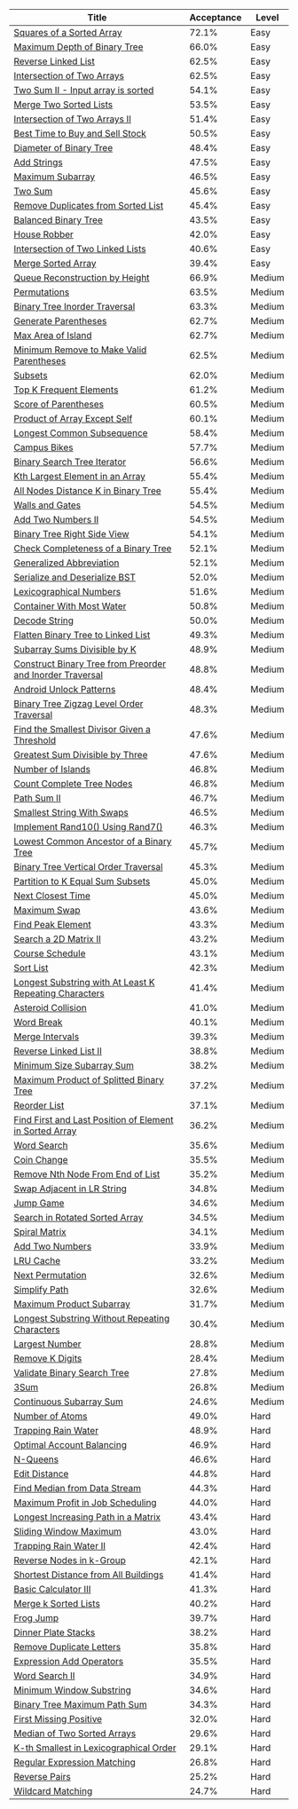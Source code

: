 | Title                                                                                                                                                | Acceptance   | Level   |
|------------------------------------------------------------------------------------------------------------------------------------------------------|--------------|---------|
| [Squares of a Sorted Array](https://leetcode.com/problems/squares-of-a-sorted-array)                                                                 | 72.1%        | Easy    |
| [Maximum Depth of Binary Tree](https://leetcode.com/problems/maximum-depth-of-binary-tree)                                                           | 66.0%        | Easy    |
| [Reverse Linked List](https://leetcode.com/problems/reverse-linked-list)                                                                             | 62.5%        | Easy    |
| [Intersection of Two Arrays](https://leetcode.com/problems/intersection-of-two-arrays)                                                               | 62.5%        | Easy    |
| [Two Sum II - Input array is sorted](https://leetcode.com/problems/two-sum-ii-input-array-is-sorted)                                                 | 54.1%        | Easy    |
| [Merge Two Sorted Lists](https://leetcode.com/problems/merge-two-sorted-lists)                                                                       | 53.5%        | Easy    |
| [Intersection of Two Arrays II](https://leetcode.com/problems/intersection-of-two-arrays-ii)                                                         | 51.4%        | Easy    |
| [Best Time to Buy and Sell Stock](https://leetcode.com/problems/best-time-to-buy-and-sell-stock)                                                     | 50.5%        | Easy    |
| [Diameter of Binary Tree](https://leetcode.com/problems/diameter-of-binary-tree)                                                                     | 48.4%        | Easy    |
| [Add Strings](https://leetcode.com/problems/add-strings)                                                                                             | 47.5%        | Easy    |
| [Maximum Subarray](https://leetcode.com/problems/maximum-subarray)                                                                                   | 46.5%        | Easy    |
| [Two Sum](https://leetcode.com/problems/two-sum)                                                                                                     | 45.6%        | Easy    |
| [Remove Duplicates from Sorted List](https://leetcode.com/problems/remove-duplicates-from-sorted-list)                                               | 45.4%        | Easy    |
| [Balanced Binary Tree](https://leetcode.com/problems/balanced-binary-tree)                                                                           | 43.5%        | Easy    |
| [House Robber](https://leetcode.com/problems/house-robber)                                                                                           | 42.0%        | Easy    |
| [Intersection of Two Linked Lists](https://leetcode.com/problems/intersection-of-two-linked-lists)                                                   | 40.6%        | Easy    |
| [Merge Sorted Array](https://leetcode.com/problems/merge-sorted-array)                                                                               | 39.4%        | Easy    |
| [Queue Reconstruction by Height](https://leetcode.com/problems/queue-reconstruction-by-height)                                                       | 66.9%        | Medium  |
| [Permutations](https://leetcode.com/problems/permutations)                                                                                           | 63.5%        | Medium  |
| [Binary Tree Inorder Traversal](https://leetcode.com/problems/binary-tree-inorder-traversal)                                                         | 63.3%        | Medium  |
| [Generate Parentheses](https://leetcode.com/problems/generate-parentheses)                                                                           | 62.7%        | Medium  |
| [Max Area of Island](https://leetcode.com/problems/max-area-of-island)                                                                               | 62.7%        | Medium  |
| [Minimum Remove to Make Valid Parentheses](https://leetcode.com/problems/minimum-remove-to-make-valid-parentheses)                                   | 62.5%        | Medium  |
| [Subsets](https://leetcode.com/problems/subsets)                                                                                                     | 62.0%        | Medium  |
| [Top K Frequent Elements](https://leetcode.com/problems/top-k-frequent-elements)                                                                     | 61.2%        | Medium  |
| [Score of Parentheses](https://leetcode.com/problems/score-of-parentheses)                                                                           | 60.5%        | Medium  |
| [Product of Array Except Self](https://leetcode.com/problems/product-of-array-except-self)                                                           | 60.1%        | Medium  |
| [Longest Common Subsequence](https://leetcode.com/problems/longest-common-subsequence)                                                               | 58.4%        | Medium  |
| [Campus Bikes](https://leetcode.com/problems/campus-bikes)                                                                                           | 57.7%        | Medium  |
| [Binary Search Tree Iterator](https://leetcode.com/problems/binary-search-tree-iterator)                                                             | 56.6%        | Medium  |
| [Kth Largest Element in an Array](https://leetcode.com/problems/kth-largest-element-in-an-array)                                                     | 55.4%        | Medium  |
| [All Nodes Distance K in Binary Tree](https://leetcode.com/problems/all-nodes-distance-k-in-binary-tree)                                             | 55.4%        | Medium  |
| [Walls and Gates](https://leetcode.com/problems/walls-and-gates)                                                                                     | 54.5%        | Medium  |
| [Add Two Numbers II](https://leetcode.com/problems/add-two-numbers-ii)                                                                               | 54.5%        | Medium  |
| [Binary Tree Right Side View](https://leetcode.com/problems/binary-tree-right-side-view)                                                             | 54.1%        | Medium  |
| [Check Completeness of a Binary Tree](https://leetcode.com/problems/check-completeness-of-a-binary-tree)                                             | 52.1%        | Medium  |
| [Generalized Abbreviation](https://leetcode.com/problems/generalized-abbreviation)                                                                   | 52.1%        | Medium  |
| [Serialize and Deserialize BST](https://leetcode.com/problems/serialize-and-deserialize-bst)                                                         | 52.0%        | Medium  |
| [Lexicographical Numbers](https://leetcode.com/problems/lexicographical-numbers)                                                                     | 51.6%        | Medium  |
| [Container With Most Water](https://leetcode.com/problems/container-with-most-water)                                                                 | 50.8%        | Medium  |
| [Decode String](https://leetcode.com/problems/decode-string)                                                                                         | 50.0%        | Medium  |
| [Flatten Binary Tree to Linked List](https://leetcode.com/problems/flatten-binary-tree-to-linked-list)                                               | 49.3%        | Medium  |
| [Subarray Sums Divisible by K](https://leetcode.com/problems/subarray-sums-divisible-by-k)                                                           | 48.9%        | Medium  |
| [Construct Binary Tree from Preorder and Inorder Traversal](https://leetcode.com/problems/construct-binary-tree-from-preorder-and-inorder-traversal) | 48.8%        | Medium  |
| [Android Unlock Patterns](https://leetcode.com/problems/android-unlock-patterns)                                                                     | 48.4%        | Medium  |
| [Binary Tree Zigzag Level Order Traversal](https://leetcode.com/problems/binary-tree-zigzag-level-order-traversal)                                   | 48.3%        | Medium  |
| [Find the Smallest Divisor Given a Threshold](https://leetcode.com/problems/find-the-smallest-divisor-given-a-threshold)                             | 47.6%        | Medium  |
| [Greatest Sum Divisible by Three](https://leetcode.com/problems/greatest-sum-divisible-by-three)                                                     | 47.6%        | Medium  |
| [Number of Islands](https://leetcode.com/problems/number-of-islands)                                                                                 | 46.8%        | Medium  |
| [Count Complete Tree Nodes](https://leetcode.com/problems/count-complete-tree-nodes)                                                                 | 46.8%        | Medium  |
| [Path Sum II](https://leetcode.com/problems/path-sum-ii)                                                                                             | 46.7%        | Medium  |
| [Smallest String With Swaps](https://leetcode.com/problems/smallest-string-with-swaps)                                                               | 46.5%        | Medium  |
| [Implement Rand10() Using Rand7()](https://leetcode.com/problems/implement-rand10-using-rand7)                                                       | 46.3%        | Medium  |
| [Lowest Common Ancestor of a Binary Tree](https://leetcode.com/problems/lowest-common-ancestor-of-a-binary-tree)                                     | 45.7%        | Medium  |
| [Binary Tree Vertical Order Traversal](https://leetcode.com/problems/binary-tree-vertical-order-traversal)                                           | 45.3%        | Medium  |
| [Partition to K Equal Sum Subsets](https://leetcode.com/problems/partition-to-k-equal-sum-subsets)                                                   | 45.0%        | Medium  |
| [Next Closest Time](https://leetcode.com/problems/next-closest-time)                                                                                 | 45.0%        | Medium  |
| [Maximum Swap](https://leetcode.com/problems/maximum-swap)                                                                                           | 43.6%        | Medium  |
| [Find Peak Element](https://leetcode.com/problems/find-peak-element)                                                                                 | 43.3%        | Medium  |
| [Search a 2D Matrix II](https://leetcode.com/problems/search-a-2d-matrix-ii)                                                                         | 43.2%        | Medium  |
| [Course Schedule](https://leetcode.com/problems/course-schedule)                                                                                     | 43.1%        | Medium  |
| [Sort List](https://leetcode.com/problems/sort-list)                                                                                                 | 42.3%        | Medium  |
| [Longest Substring with At Least K Repeating Characters](https://leetcode.com/problems/longest-substring-with-at-least-k-repeating-characters)       | 41.4%        | Medium  |
| [Asteroid Collision](https://leetcode.com/problems/asteroid-collision)                                                                               | 41.0%        | Medium  |
| [Word Break](https://leetcode.com/problems/word-break)                                                                                               | 40.1%        | Medium  |
| [Merge Intervals](https://leetcode.com/problems/merge-intervals)                                                                                     | 39.3%        | Medium  |
| [Reverse Linked List II](https://leetcode.com/problems/reverse-linked-list-ii)                                                                       | 38.8%        | Medium  |
| [Minimum Size Subarray Sum](https://leetcode.com/problems/minimum-size-subarray-sum)                                                                 | 38.2%        | Medium  |
| [Maximum Product of Splitted Binary Tree](https://leetcode.com/problems/maximum-product-of-splitted-binary-tree)                                     | 37.2%        | Medium  |
| [Reorder List](https://leetcode.com/problems/reorder-list)                                                                                           | 37.1%        | Medium  |
| [Find First and Last Position of Element in Sorted Array](https://leetcode.com/problems/find-first-and-last-position-of-element-in-sorted-array)     | 36.2%        | Medium  |
| [Word Search](https://leetcode.com/problems/word-search)                                                                                             | 35.6%        | Medium  |
| [Coin Change](https://leetcode.com/problems/coin-change)                                                                                             | 35.5%        | Medium  |
| [Remove Nth Node From End of List](https://leetcode.com/problems/remove-nth-node-from-end-of-list)                                                   | 35.2%        | Medium  |
| [Swap Adjacent in LR String](https://leetcode.com/problems/swap-adjacent-in-lr-string)                                                               | 34.8%        | Medium  |
| [Jump Game](https://leetcode.com/problems/jump-game)                                                                                                 | 34.6%        | Medium  |
| [Search in Rotated Sorted Array](https://leetcode.com/problems/search-in-rotated-sorted-array)                                                       | 34.5%        | Medium  |
| [Spiral Matrix](https://leetcode.com/problems/spiral-matrix)                                                                                         | 34.1%        | Medium  |
| [Add Two Numbers](https://leetcode.com/problems/add-two-numbers)                                                                                     | 33.9%        | Medium  |
| [LRU Cache](https://leetcode.com/problems/lru-cache)                                                                                                 | 33.2%        | Medium  |
| [Next Permutation](https://leetcode.com/problems/next-permutation)                                                                                   | 32.6%        | Medium  |
| [Simplify Path](https://leetcode.com/problems/simplify-path)                                                                                         | 32.6%        | Medium  |
| [Maximum Product Subarray](https://leetcode.com/problems/maximum-product-subarray)                                                                   | 31.7%        | Medium  |
| [Longest Substring Without Repeating Characters](https://leetcode.com/problems/longest-substring-without-repeating-characters)                       | 30.4%        | Medium  |
| [Largest Number](https://leetcode.com/problems/largest-number)                                                                                       | 28.8%        | Medium  |
| [Remove K Digits](https://leetcode.com/problems/remove-k-digits)                                                                                     | 28.4%        | Medium  |
| [Validate Binary Search Tree](https://leetcode.com/problems/validate-binary-search-tree)                                                             | 27.8%        | Medium  |
| [3Sum](https://leetcode.com/problems/3sum)                                                                                                           | 26.8%        | Medium  |
| [Continuous Subarray Sum](https://leetcode.com/problems/continuous-subarray-sum)                                                                     | 24.6%        | Medium  |
| [Number of Atoms](https://leetcode.com/problems/number-of-atoms)                                                                                     | 49.0%        | Hard    |
| [Trapping Rain Water](https://leetcode.com/problems/trapping-rain-water)                                                                             | 48.9%        | Hard    |
| [Optimal Account Balancing](https://leetcode.com/problems/optimal-account-balancing)                                                                 | 46.9%        | Hard    |
| [N-Queens](https://leetcode.com/problems/n-queens)                                                                                                   | 46.6%        | Hard    |
| [Edit Distance](https://leetcode.com/problems/edit-distance)                                                                                         | 44.8%        | Hard    |
| [Find Median from Data Stream](https://leetcode.com/problems/find-median-from-data-stream)                                                           | 44.3%        | Hard    |
| [Maximum Profit in Job Scheduling](https://leetcode.com/problems/maximum-profit-in-job-scheduling)                                                   | 44.0%        | Hard    |
| [Longest Increasing Path in a Matrix](https://leetcode.com/problems/longest-increasing-path-in-a-matrix)                                             | 43.4%        | Hard    |
| [Sliding Window Maximum](https://leetcode.com/problems/sliding-window-maximum)                                                                       | 43.0%        | Hard    |
| [Trapping Rain Water II](https://leetcode.com/problems/trapping-rain-water-ii)                                                                       | 42.4%        | Hard    |
| [Reverse Nodes in k-Group](https://leetcode.com/problems/reverse-nodes-in-k-group)                                                                   | 42.1%        | Hard    |
| [Shortest Distance from All Buildings](https://leetcode.com/problems/shortest-distance-from-all-buildings)                                           | 41.4%        | Hard    |
| [Basic Calculator III](https://leetcode.com/problems/basic-calculator-iii)                                                                           | 41.3%        | Hard    |
| [Merge k Sorted Lists](https://leetcode.com/problems/merge-k-sorted-lists)                                                                           | 40.2%        | Hard    |
| [Frog Jump](https://leetcode.com/problems/frog-jump)                                                                                                 | 39.7%        | Hard    |
| [Dinner Plate Stacks](https://leetcode.com/problems/dinner-plate-stacks)                                                                             | 38.2%        | Hard    |
| [Remove Duplicate Letters](https://leetcode.com/problems/remove-duplicate-letters)                                                                   | 35.8%        | Hard    |
| [Expression Add Operators](https://leetcode.com/problems/expression-add-operators)                                                                   | 35.5%        | Hard    |
| [Word Search II](https://leetcode.com/problems/word-search-ii)                                                                                       | 34.9%        | Hard    |
| [Minimum Window Substring](https://leetcode.com/problems/minimum-window-substring)                                                                   | 34.6%        | Hard    |
| [Binary Tree Maximum Path Sum](https://leetcode.com/problems/binary-tree-maximum-path-sum)                                                           | 34.3%        | Hard    |
| [First Missing Positive](https://leetcode.com/problems/first-missing-positive)                                                                       | 32.0%        | Hard    |
| [Median of Two Sorted Arrays](https://leetcode.com/problems/median-of-two-sorted-arrays)                                                             | 29.6%        | Hard    |
| [K-th Smallest in Lexicographical Order](https://leetcode.com/problems/k-th-smallest-in-lexicographical-order)                                       | 29.1%        | Hard    |
| [Regular Expression Matching](https://leetcode.com/problems/regular-expression-matching)                                                             | 26.8%        | Hard    |
| [Reverse Pairs](https://leetcode.com/problems/reverse-pairs)                                                                                         | 25.2%        | Hard    |
| [Wildcard Matching](https://leetcode.com/problems/wildcard-matching)                                                                                 | 24.7%        | Hard    |